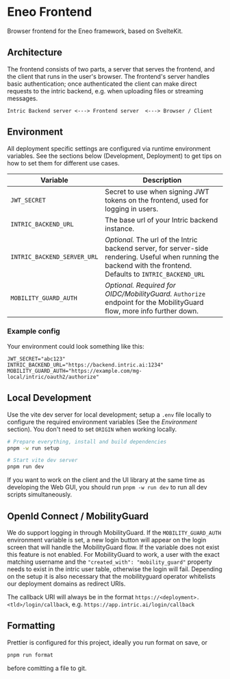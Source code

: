 # Eneo Frontend

Browser frontend for the Eneo framework, based on SvelteKit.

## Architecture

The frontend consists of two parts, a server that serves the frontend, and the client that runs in the user's browser. The frontend's server handles basic authentication; once authenticated the client can make direct requests to the intric backend, e.g. when uploading files or streaming messages.

```
Intric Backend server <---> Frontend server  <---> Browser / Client
```

## Environment

All deployment specific settings are configured via runtime environment variables. See the sections below (Development, Deployment) to get tips on how to set them for different use cases.

| Variable              | Description                                                                                                           |
| --------------------- | --------------------------------------------------------------------------------------------------------------------- |
| `JWT_SECRET`          | Secret to use when signing JWT tokens on the frontend, used for logging in users.                                     |
| `INTRIC_BACKEND_URL`  | The base url of your Intric backend instance.                                                                         |
| `INTRIC_BACKEND_SERVER_URL` | _Optional._ The url of the Intric backend server, for server-side rendering. Useful when running the backend with the frontend. Defaults to `INTRIC_BACKEND_URL` |
| `MOBILITY_GUARD_AUTH` | _Optional. Required for OIDC/MobilityGuard._ `Authorize` endpoint for the MobilityGuard flow, more info further down. |

### Example config

Your environment could look something like this:

```
JWT_SECRET="abc123"
INTRIC_BACKEND_URL="https://backend.intric.ai:1234"
MOBILITY_GUARD_AUTH="https://example.com/mg-local/intric/oauth2/authorize"
```

## Local Development

Use the vite dev server for local development; setup a `.env` file locally to configure the required environment variables (See the _Environment_ section). You don't need to set `ORIGIN` when working locally.

```bash
# Prepare everything, install and build dependencies
pnpm -w run setup

# Start vite dev server
pnpm run dev
```

If you want to work on the client and the UI library at the same time as developing the Web GUI, you should run `pnpm -w run dev` to run all dev scripts simultaneously.

## OpenId Connect / MobilityGuard

We do support logging in through MobilityGuard. If the `MOBILITY_GUARD_AUTH` environment variable is set, a new login button will appear on the login screen that will handle the MobilityGuard flow. If the variable does not exist this feature is not enabled. For MobilityGuard to work, a user with the exact matching username and the `"created_with": "mobility_guard"` property needs to exist in the intric user table, otherwise the login will fail. Depending on the setup it is also necessary that the mobilityguard operator whitelists our deployment domains as redirect URIs.

The callback URI will always be in the format `https://<deployment>.<tld>/login/callback`, e.g. `https://app.intric.ai/login/callback`

## Formatting

Prettier is configured for this project, ideally you run format on save, or

```bash
pnpm run format
```

before comitting a file to git.
